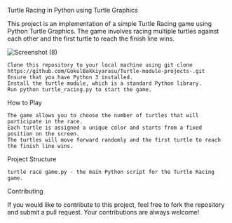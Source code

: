 Turtle Racing in Python using Turtle Graphics

This project is an implementation of a simple Turtle Racing game using Python Turtle Graphics. The game involves racing multiple turtles against each other and the first turtle to reach the finish line wins.

![Screenshot (8)](https://user-images.githubusercontent.com/87391223/229882239-bc85c249-91de-4994-b387-487711eaace3.png)


    Clone this repository to your local machine using git clone https://github.com/GokulBakkiyarasu/Turtle-module-projects-.git
    Ensure that you have Python 3 installed.
    Install the turtle module, which is a standard Python library.
    Run python turtle_racing.py to start the game.

How to Play

    The game allows you to choose the number of turtles that will participate in the race.
    Each turtle is assigned a unique color and starts from a fixed position on the screen.
    The turtles will move forward randomly and the first turtle to reach the finish line wins.

Project Structure

    turtle race game.py - the main Python script for the Turtle Racing game.

Contributing

If you would like to contribute to this project, feel free to fork the repository and submit a pull request. Your contributions are always welcome!
